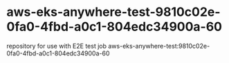 # aws-eks-anywhere-test-9810c02e-0fa0-4fbd-a0c1-804edc34900a-60
repository for use with E2E test job aws-eks-anywhere-test:9810c02e-0fa0-4fbd-a0c1-804edc34900a-60
